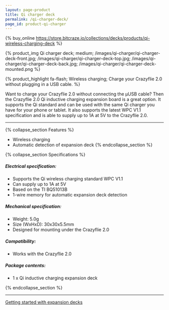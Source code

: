 ```yaml
---
layout: page-product
title: Qi charger deck
permalink: /qi-charger-deck/
page_id: product-qi-charger
---
```


{% buy_online https://store.bitcraze.io/collections/decks/products/qi-wireless-charging-deck %}

{% product_img Qi charger deck; medium;
/images/qi-charger/qi-charger-deck-front.jpg;
/images/qi-charger/qi-charger-deck-top.jpg;
/images/qi-charger/qi-charger-deck-back.jpg;
/images/qi-charger/qi-charger-deck-mounted.png
%}

{% product_highlight
fa-flash;
Wireless charging;
Charge your Crazyflie 2.0 without plugging in a USB cable.
%}

Want to charge your Crazyflie 2.0 without connecting the &mu;USB cable?
Then the Crazyflie 2.0 Qi inductive charging expansion board is a great
option. It supports the Qi standard and can be used with the same Qi
charger you have for your phone or tablet. It also supports the latest
WPC V1.1 specification and is able to supply up to 1A at 5V to the
Crazyflie 2.0.

---

{% collapse_section Features %}
* Wireless charging
* Automatic detection of expansion deck
{% endcollapse_section %}

{% collapse_section Specifications %}
##### Electrical specification:

* Supports the Qi wireless charging standard WPC V1.1
* Can supply up to 1A at 5V
* Based on the TI BQ51013B
* 1-wire memory for automatic expansion deck detection

##### Mechanical specification:

* Weight: 5.0g
* Size (WxHxD): 30x30x5.5mm
* Designed for mounting under the Crazyflie 2.0

##### Compatibility:

* Works with the Crazyflie 2.0

##### Package contents:

* 1 x Qi inductive charging expansion deck

{% endcollapse_section %}

---

[Getting started with expansion decks](/getting-started-with-expansion-decks/)
